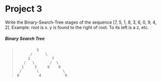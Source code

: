 # Project 3

Write the Binary-Search-Tree stages of the sequence [7, 5, 1, 8, 3, 6, 0, 9, 4, 2].
Example: root is x. y is found to the right of root. To its left is a z, etc.

##### Binary Search Tree
>              5
>           /      \
>          2          7 
>        /   \       /  \
>       1     3     6    8
>      /       \           \
>     0         4           9